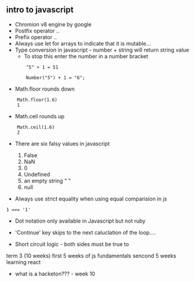 ## intro to javascript 

- Chromion v8 engine by google 
- Postfix operator ..
- Prefix operator ..
- Always use let for arrays to indicate that it is mutable... 
- Type conversion in javascript - number + string will return string value 
    - To stop this enter the number in a number bracket 
    ``` 
        "5" + 1 = 51

        Number("5") + 1 = "6";
    ```
- Math.floor rounds down 

```
    Math.floor(1.6)
    1
```
- Math.ceil rounds up 
```
    Math.ceil(1.6)
    2
```

- There are six falsy values in javascript 
    1. False
    2. NaN
    3. 0
    4. Undefined
    5. an empty string " "
    6. null

- Always use strict equality when using equal comparision in js 
```
1 === '1'
```

- Dot notation only available in Javascript but not ruby


- 'Continue' key skips to the next caluclation of the loop....
- Short circuit logic - both sides must be true to



term 3 (10 weeks)
    first 5 weeks of js fundamentals 
    sencond 5 weeks learning react

- what is a hacketon??? - week 10